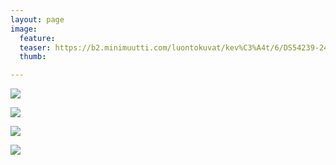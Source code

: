 ```yaml
---
layout: page
image:
  feature:
  teaser: https://b2.minimuutti.com/luontokuvat/kev%C3%A4t/6/DS54239-245px.jpg
  thumb:

---
```


![](https://b2.minimuutti.com/luontokuvat/kev%C3%A4t/6/DS54247-800px.jpg)

![](https://b2.minimuutti.com/luontokuvat/kev%C3%A4t/6/DS54249-800px.jpg)

![](https://b2.minimuutti.com/luontokuvat/kev%C3%A4t/6/DS54252-800px.jpg)

![](https://b2.minimuutti.com/luontokuvat/kev%C3%A4t/6/DS54241-800px.jpg)